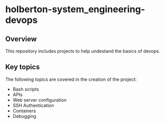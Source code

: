 # holberton-system_engineering-devops

## Overview

This repository includes projects to help undestand the basics of devops.

## Key topics

The following topics are covered in the
creation of the project:

- Bash scripts
- APIs
- Web server configuration
- SSH Authentication
- Containers
- Debugging

